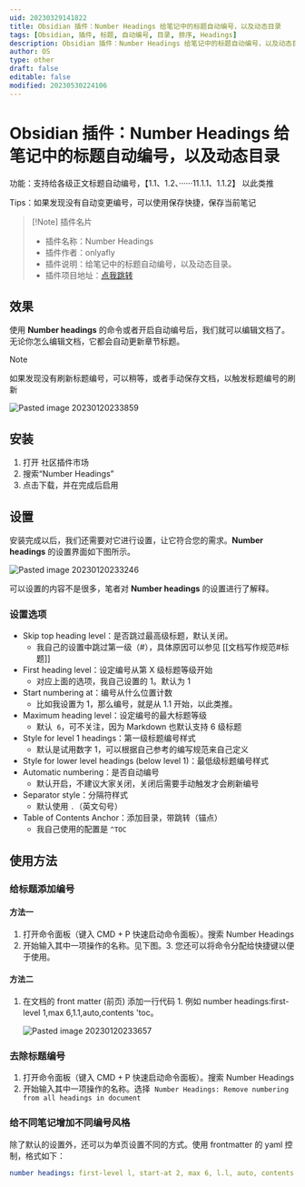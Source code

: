 ```yaml
---
uid: 20230329141822
title: Obsidian 插件：Number Headings 给笔记中的标题自动编号，以及动态目录
tags: [Obsidian, 插件, 标题, 自动编号, 目录, 排序, Headings]
description: Obsidian 插件：Number Headings 给笔记中的标题自动编号，以及动态目录。
author: OS
type: other
draft: false
editable: false
modified: 20230530224106
---
```


# Obsidian 插件：Number Headings 给笔记中的标题自动编号，以及动态目录

功能：支持给各级正文标题自动编号，【1.1、1.2、······11.1.1、1.1.2】 以此类推

Tips：如果发现没有自动变更编号，可以使用保存快捷，保存当前笔记

> [!Note] 插件名片
> - 插件名称：Number Headings
> - 插件作者：onlyafly
> - 插件说明：给笔记中的标题自动编号，以及动态目录。
> - 插件项目地址：[点我跳转](https://github.com/onlyafly/number-headings-obsidian)

## 效果

使用 **Number headings** 的命令或者开启自动编号后，我们就可以编辑文档了。无论你怎么编辑文档，它都会自动更新章节标题。

> [!Note]
> 如果发现没有刷新标题编号，可以稍等，或者手动保存文档，以触发标题编号的刷新

![Pasted image 20230120233859](https://cdn.pkmer.cn/images/d4d33e896b1006d15513725cab7fa095_MD5.png!pkmer)

## 安装

1. 打开 社区插件市场
2. 搜索“Number Headings”
3. 点击下载，并在完成后启用

## 设置

安装完成以后，我们还需要对它进行设置，让它符合您的需求。**Number headings** 的设置界面如下图所示。

![Pasted image 20230120233246](https://cdn.pkmer.cn/images/9921c92fc0cb37c3fa38a7436aa21645_MD5.png!pkmer)

可以设置的内容不是很多，笔者对 **Number headings** 的设置进行了解释。

### 设置选项

- Skip top heading level：是否跳过最高级标题，默认关闭。
    - 我自己的设置中跳过第一级（#），具体原因可以参见 [[文档写作规范#标题]]
- First heading level：设定编号从第 X 级标题等级开始
    - 对应上面的选项，我自己设置的 1。默认为 1
- Start numbering at：编号从什么位置计数
    - 比如我设置为 1，那么编号，就是从 1.1 开始，以此类推。
- Maximum heading level：设定编号的最大标题等级
    - 默认  `6`，可不关注，因为 Markdown 也默认支持 6 级标题
- Style for level 1 headings：第一级标题编号样式
    - 默认是试用数字 1，可以根据自己参考的编写规范来自己定义
- Style for lower level headings (below level 1)：最低级标题编号样式
- Automatic numbering：是否自动编号
    - 默认开启，不建议大家关闭，关闭后需要手动触发才会刷新编号
- Separator style：分隔符样式
    - 默认使用 `.`（英文句号）
- Table of Contents Anchor：添加目录，带跳转（锚点）
    - 我自己使用的配置是 `^TOC`

## 使用方法

### 给标题添加编号

#### 方法一

1. 打开命令面板（键入 CMD + P 快速启动命令面板）。搜索 Number Headings
2. 开始输入其中一项操作的名称。见下图。3. 您还可以将命令分配给快捷键以便于使用。

#### 方法二

1. 在文档的 front matter (前页) 添加一行代码 1. 例如 number headings:first-level 1,max 6,1.1,auto,contents 'toc。

   ![Pasted image 20230120233657](https://cdn.pkmer.cn/images/40e7d86c10af5c9c198b3c9fb429b734_MD5.png!pkmer)

### 去除标题编号

1. 打开命令面板（键入 CMD + P 快速启动命令面板）。搜索 Number Headings
2. 开始输入其中一项操作的名称。选择  `Number Headings: Remove numbering from all headings in document`

### 给不同笔记增加不同编号风格

除了默认的设置外，还可以为单页设置不同的方式。使用 frontmatter 的 yaml 控制，格式如下：

```YAML
number headings: first-level l, start-at 2, max 6, l.l, auto, contents ^toc
```
